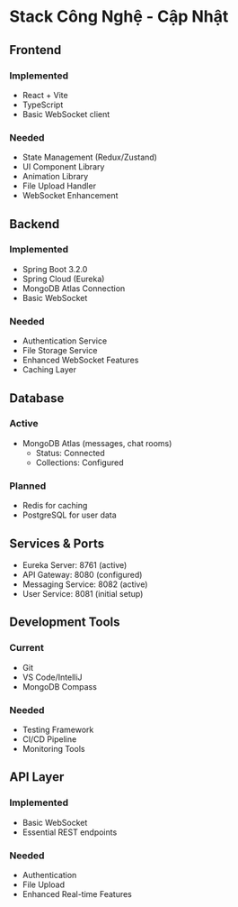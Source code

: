 # Stack Công Nghệ - Cập Nhật

## Frontend
### Implemented
- React + Vite
- TypeScript
- Basic WebSocket client

### Needed
- State Management (Redux/Zustand)
- UI Component Library
- Animation Library
- File Upload Handler
- WebSocket Enhancement

## Backend
### Implemented
- Spring Boot 3.2.0
- Spring Cloud (Eureka)
- MongoDB Atlas Connection
- Basic WebSocket

### Needed
- Authentication Service
- File Storage Service
- Enhanced WebSocket Features
- Caching Layer

## Database
### Active
- MongoDB Atlas (messages, chat rooms)
  - Status: Connected
  - Collections: Configured

### Planned
- Redis for caching
- PostgreSQL for user data

## Services & Ports
- Eureka Server: 8761 (active)
- API Gateway: 8080 (configured)
- Messaging Service: 8082 (active)
- User Service: 8081 (initial setup)

## Development Tools
### Current
- Git
- VS Code/IntelliJ
- MongoDB Compass

### Needed
- Testing Framework
- CI/CD Pipeline
- Monitoring Tools

## API Layer
### Implemented
- Basic WebSocket
- Essential REST endpoints

### Needed
- Authentication
- File Upload
- Enhanced Real-time Features



